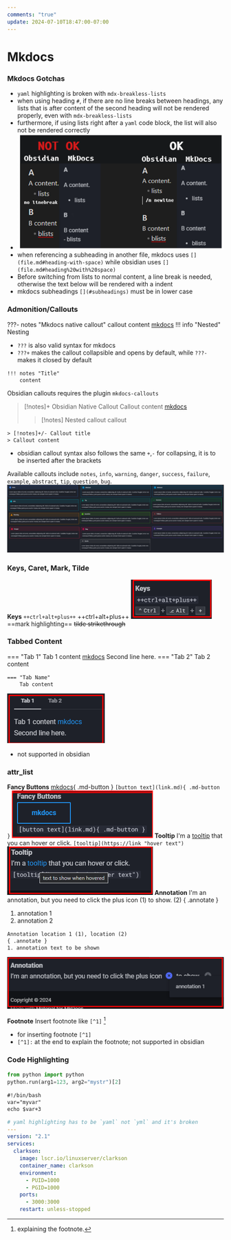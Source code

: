 ```yaml
---
comments: "true"
update: 2024-07-10T18:47:00-07:00
---
```

# Mkdocs
### Mkdocs Gotchas
- `yaml` highlighting is broken with `mdx-breakless-lists`
- when using heading `#`, if there are no line breaks between headings, any lists that is after content of the second heading will not be rendered properly, even with `mdx-breakless-lists`
- furthermore, if using lists right after a `yaml` code block, the list will also not be rendered correctly
- ![](assets/Pasted%20image%2020240531235503.png)
- when referencing a subheading in another file, mkdocs uses `[](file.md#heading-with-space)` while obsidian uses `[](file.md#heading%20with%20space)`
- Before switching from lists to normal content, a line break is needed, otherwise the text below will be rendered with a indent
- mkdocs subheadings `[](#subheadings)` must be in lower case

### Admonition/Callouts

???- notes "Mkdocs native callout"
	callout content [mkdocs](mkdocs.md)
	!!! info "Nested"
		Nesting
- `???` is also valid syntax for mkdocs
- `???+` makes the callout collapsible and opens by default, while `???-` makes it closed by default
```
!!! notes "Title"
	content
```
Obsidian callouts requires the plugin `mkdocs-callouts`
>[!notes]+ Obsidian Native Callout
> Callout content [mkdocs](mkdocs.md)
> >[!notes] Nested callout
> >callout

```
> [!notes]+/- Callout title
> Callout content
```
- obsidian callout syntax also follows the same `+`,`-` for collapsing, it is to be inserted after the brackets

Available callouts include `notes`, `info`, `warning`, `danger`, `success`, `failure`, `example`, `abstract`, `tip`, `question`, `bug`. 
![](assets/Pasted%20image%2020240601000413.png)

### Keys, Caret, Mark, Tilde
**Keys**
`++ctrl+alt+plus++`
++ctrl+alt+plus++
![](assets/Pasted%20image%2020240601001447.png)
==mark highlighting==
~~tilde strikethrough~~

### Tabbed Content
=== "Tab 1"
	Tab 1 content [mkdocs](mkdocs.md)
	Second line here.
=== "Tab 2"
	Tab 2 content
```
=== "Tab Name"
	Tab content
```
![](assets/Pasted%20image%2020240601001843.png)
- not supported in obsidian

### attr_list
**Fancy Buttons**
[mkdocs](mkdocs.md){ .md-button }
`[button text](link.md){ .md-button }`
![](assets/Pasted%20image%2020240601002119.png)
**Tooltip**
I'm a [tooltip](https://google.com "text to show when hovered") that you can hover or click.
`[tooltip](https://link "hover text")`
![](assets/Pasted%20image%2020240601002401.png)
**Annotation**
I'm an annotation, but you need to click the plus icon (1) to show. (2) 
{ .annotate }
1. annotation 1
2. annotation 2
```
Annotation location 1 (1), location (2)
{ .annotate }
1. annotation text to be shown
```
![](assets/Pasted%20image%2020240601002809.png)

**Footnote**
Insert footnote like `[^1]` [^1]
- for inserting footnote `[^1]`
- `[^1]:` at the end to explain the footnote; not supported in obsidian

### Code Highlighting
```python
from python import python
python.run(arg1=123, arg2="mystr")[2]
```

```shell
#!/bin/bash
var="myvar"
echo $var+3
```

```yaml
# yaml highlighting has to be `yaml` not `yml` and it's broken
---
version: "2.1"
services:
  clarkson:
    image: lscr.io/linuxserver/clarkson
    container_name: clarkson
    environment:
      - PUID=1000
      - PGID=1000
    ports:
      - 3000:3000
    restart: unless-stopped
```
[^1]: explaining the footnote.
